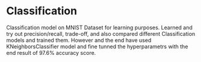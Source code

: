 # Classification
Classification model on MNIST Dataset for learning purposes. Learned and try out precision/recall, trade-off, and also compared different Classification models and trained them. However and the end have used KNeighborsClassifier model and fine tunned the hyperparametrs with the end result of 97.6% accuracy score.
